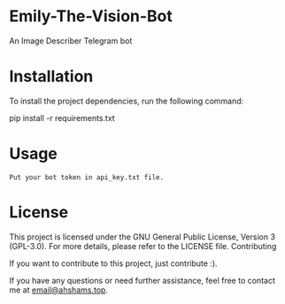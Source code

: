 # Emily-The-Vision-Bot
An Image Describer Telegram bot


# Installation

To install the project dependencies, run the following command:

pip install -r requirements.txt

# Usage

    Put your bot token in api_key.txt file.

# License

This project is licensed under the GNU General Public License, Version 3 (GPL-3.0). For more details, please refer to the LICENSE file.
Contributing

If you want to contribute to this project, just contribute :).



If you have any questions or need further assistance, feel free to contact me at email@ahshams.top.
